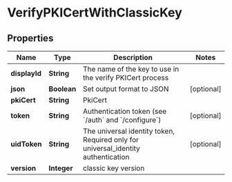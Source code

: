 

# VerifyPKICertWithClassicKey


## Properties

| Name | Type | Description | Notes |
|------------ | ------------- | ------------- | -------------|
|**displayId** | **String** | The name of the key to use in the verify PKICert process |  |
|**json** | **Boolean** | Set output format to JSON |  [optional] |
|**pkiCert** | **String** | PkiCert |  |
|**token** | **String** | Authentication token (see &#x60;/auth&#x60; and &#x60;/configure&#x60;) |  [optional] |
|**uidToken** | **String** | The universal identity token, Required only for universal_identity authentication |  [optional] |
|**version** | **Integer** | classic key version |  |



